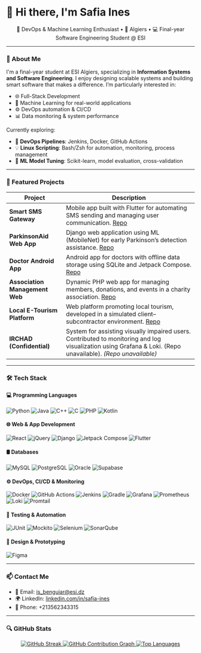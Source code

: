 # 👋 Hi there, I'm Safia Ines

<p align="center">
  🚀 DevOps & Machine Learning Enthusiast • 📍 Algiers • 💻 Final-year Software Engineering Student @ ESI
</p>

---

### 🧠 About Me

I'm a final-year student at ESI Algiers, specializing in **Information Systems and Software Engineering**. I enjoy designing scalable systems and building smart software that makes a difference. I’m particularly interested in:

- 🌐 Full-Stack Development
- 🧠 Machine Learning for real-world applications
- ⚙️ DevOps automation & CI/CD
- 📊 Data monitoring & system performance

Currently exploring:
- 🐳 **DevOps Pipelines**: Jenkins, Docker, GitHub Actions
- 💡 **Linux Scripting**: Bash/Zsh for automation, monitoring, process management
- 🧪 **ML Model Tuning**: Scikit-learn, model evaluation, cross-validation

---

### 📌 Featured Projects

| Project                         | Description                                                                                                                                                        |
| ------------------------------- | ------------------------------------------------------------------------------------------------------------------------------------------------------------------ |
| **Smart SMS Gateway**           |  Mobile app built with Flutter for automating SMS sending and managing user communication. [Repo](https://github.com/ics-projet/Mobile_app)                      |
| **ParkinsonAid Web App**        |  Django web application using ML (MobileNet) for early Parkinson’s detection assistance. [Repo](https://github.com/inessBenguiar/ParkinsonAid)                   |
| **Doctor Android App**          |  Android app for doctors with offline data storage using SQLite and Jetpack Compose. [Repo](https://github.com/inessBenguiar/Doctor-App)                      |
| **Association Management Web**  |  Dynamic PHP web app for managing members, donations, and events in a charity association. [Repo](https://github.com/inessBenguiar/Projet-TDW-2CSSIL-)           |
| **Local E-Tourism Platform**    |  Web platform promoting local tourism, developed in a simulated client–subcontractor environment. [Repo](https://github.com/inessBenguiar/e-tourism)             |
| **IRCHAD (Confidential)**       |  System for assisting visually impaired users. Contributed to monitoring and log visualization using Grafana & Loki. (Repo unavailable). *(Repo unavailable)*     |

---

### 🛠 Tech Stack

#### 💻 Programming Languages
![Python](https://img.shields.io/badge/-Python-3776AB?logo=python&logoColor=white&style=flat)
![Java](https://img.shields.io/badge/-Java-007396?logo=java&logoColor=white&style=flat)
![C++](https://img.shields.io/badge/-C++-00599C?logo=c%2b%2b&logoColor=white&style=flat)
![C](https://img.shields.io/badge/-C-000000?logo=c&logoColor=white&style=flat)
![PHP](https://img.shields.io/badge/-PHP-777BB4?logo=php&logoColor=white&style=flat)
![Kotlin](https://img.shields.io/badge/-Kotlin-0095D5?logo=kotlin&logoColor=white&style=flat)

#### 🌐 Web & App Development
![React](https://img.shields.io/badge/-React-61DAFB?logo=react&logoColor=white&style=flat)
![jQuery](https://img.shields.io/badge/-jQuery-0769AD?logo=jquery&logoColor=white&style=flat)
![Django](https://img.shields.io/badge/-Django-092E20?logo=django&logoColor=white&style=flat)
![Jetpack Compose](https://img.shields.io/badge/-Jetpack%20Compose-4285F4?logo=android&logoColor=white&style=flat)
![Flutter](https://img.shields.io/badge/-Flutter-02569B?logo=flutter&logoColor=white&style=flat)

#### 🛢 Databases
![MySQL](https://img.shields.io/badge/-MySQL-4479A1?logo=mysql&logoColor=white&style=flat)
![PostgreSQL](https://img.shields.io/badge/-PostgreSQL-336791?logo=postgresql&logoColor=white&style=flat)
![Oracle](https://img.shields.io/badge/-Oracle-F80000?logo=oracle&logoColor=white&style=flat)
![Supabase](https://img.shields.io/badge/-Supabase-3ECF8E?logo=supabase&logoColor=white&style=flat)

#### ⚙️ DevOps, CI/CD & Monitoring
![Docker](https://img.shields.io/badge/-Docker-2496ED?logo=docker&logoColor=white&style=flat)
![GitHub Actions](https://img.shields.io/badge/-GitHub%20Actions-2088FF?logo=github-actions&logoColor=white&style=flat)
![Jenkins](https://img.shields.io/badge/-Jenkins-D24939?logo=jenkins&logoColor=white&style=flat)
![Gradle](https://img.shields.io/badge/-Gradle-02303A?logo=gradle&logoColor=white&style=flat)
![Grafana](https://img.shields.io/badge/-Grafana-F46800?logo=grafana&logoColor=white&style=flat)
![Prometheus](https://img.shields.io/badge/-Prometheus-E6522C?logo=prometheus&logoColor=white&style=flat)
![Loki](https://img.shields.io/badge/-Loki-0E1117?logo=grafana&logoColor=white&style=flat)
![Promtail](https://img.shields.io/badge/-Promtail-111111?logo=grafana&logoColor=white&style=flat)

#### 🧪 Testing & Automation
![JUnit](https://img.shields.io/badge/-JUnit-25A162?logo=junit5&logoColor=white&style=flat)
![Mockito](https://img.shields.io/badge/-Mockito-CA2138?style=flat)
![Selenium](https://img.shields.io/badge/-Selenium-43B02A?logo=selenium&logoColor=white&style=flat)
![SonarQube](https://img.shields.io/badge/-SonarQube-4E9BCD?logo=sonarqube&logoColor=white&style=flat)

#### 🎨 Design & Prototyping
![Figma](https://img.shields.io/badge/-Figma-F24E1E?logo=figma&logoColor=white&style=flat)

---

### 📫 Contact Me

- 📧 Email: is_benguiar@esi.dz
- 🌍 LinkedIn: [linkedin.com/in/safia-ines](https://www.linkedin.com/in/safia-ines-benguiar-2a46531a3/)
- 📱 Phone: +213562343315

---

### 🔍 GitHub Stats

<div align="center">

<!-- GitHub Streak (Mirror) -->
<a href="https://github.com/inessBenguiar">
  <img src="https://github-readme-streak-stats.herokuapp.com/?user=inessBenguiar&theme=default&hide_border=true" alt="GitHub Streak"/>
</a>

<!-- Contribution Graph -->
<a href="https://github.com/inessBenguiar">
  <img src="https://github-readme-activity-graph.vercel.app/graph?username=inessBenguiar&bg_color=ffffff&color=000000&line=0088cc&point=000000&hide_border=true" alt="GitHub Contribution Graph"/>
</a>

<!-- Top Languages -->
<a href="https://github.com/inessBenguiar">
  <img src="https://github-readme-stats.vercel.app/api/top-langs/?username=inessBenguiar&layout=compact&theme=default&hide_border=true" alt="Top Languages"/>
</a>

</div>

